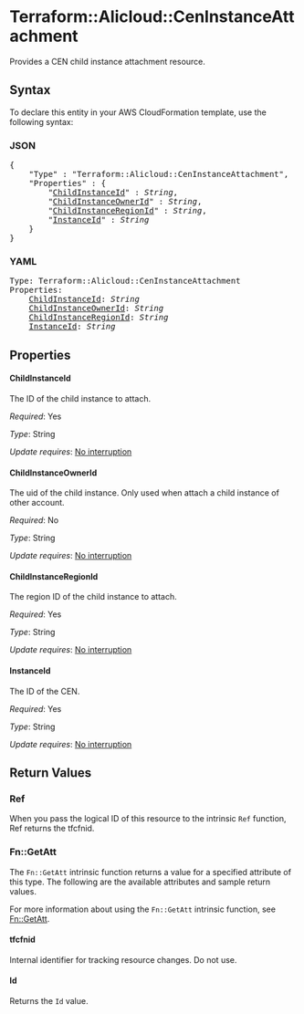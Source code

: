 # Terraform::Alicloud::CenInstanceAttachment

Provides a CEN child instance attachment resource.

## Syntax

To declare this entity in your AWS CloudFormation template, use the following syntax:

### JSON

<pre>
{
    "Type" : "Terraform::Alicloud::CenInstanceAttachment",
    "Properties" : {
        "<a href="#childinstanceid" title="ChildInstanceId">ChildInstanceId</a>" : <i>String</i>,
        "<a href="#childinstanceownerid" title="ChildInstanceOwnerId">ChildInstanceOwnerId</a>" : <i>String</i>,
        "<a href="#childinstanceregionid" title="ChildInstanceRegionId">ChildInstanceRegionId</a>" : <i>String</i>,
        "<a href="#instanceid" title="InstanceId">InstanceId</a>" : <i>String</i>
    }
}
</pre>

### YAML

<pre>
Type: Terraform::Alicloud::CenInstanceAttachment
Properties:
    <a href="#childinstanceid" title="ChildInstanceId">ChildInstanceId</a>: <i>String</i>
    <a href="#childinstanceownerid" title="ChildInstanceOwnerId">ChildInstanceOwnerId</a>: <i>String</i>
    <a href="#childinstanceregionid" title="ChildInstanceRegionId">ChildInstanceRegionId</a>: <i>String</i>
    <a href="#instanceid" title="InstanceId">InstanceId</a>: <i>String</i>
</pre>

## Properties

#### ChildInstanceId

The ID of the child instance to attach.

_Required_: Yes

_Type_: String

_Update requires_: [No interruption](https://docs.aws.amazon.com/AWSCloudFormation/latest/UserGuide/using-cfn-updating-stacks-update-behaviors.html#update-no-interrupt)

#### ChildInstanceOwnerId

The uid of the child instance. Only used when attach a child instance of other account.

_Required_: No

_Type_: String

_Update requires_: [No interruption](https://docs.aws.amazon.com/AWSCloudFormation/latest/UserGuide/using-cfn-updating-stacks-update-behaviors.html#update-no-interrupt)

#### ChildInstanceRegionId

The region ID of the child instance to attach.

_Required_: Yes

_Type_: String

_Update requires_: [No interruption](https://docs.aws.amazon.com/AWSCloudFormation/latest/UserGuide/using-cfn-updating-stacks-update-behaviors.html#update-no-interrupt)

#### InstanceId

The ID of the CEN.

_Required_: Yes

_Type_: String

_Update requires_: [No interruption](https://docs.aws.amazon.com/AWSCloudFormation/latest/UserGuide/using-cfn-updating-stacks-update-behaviors.html#update-no-interrupt)

## Return Values

### Ref

When you pass the logical ID of this resource to the intrinsic `Ref` function, Ref returns the tfcfnid.

### Fn::GetAtt

The `Fn::GetAtt` intrinsic function returns a value for a specified attribute of this type. The following are the available attributes and sample return values.

For more information about using the `Fn::GetAtt` intrinsic function, see [Fn::GetAtt](https://docs.aws.amazon.com/AWSCloudFormation/latest/UserGuide/intrinsic-function-reference-getatt.html).

#### tfcfnid

Internal identifier for tracking resource changes. Do not use.

#### Id

Returns the <code>Id</code> value.

